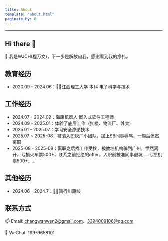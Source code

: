 ```yaml
---
title: About
template: "about.html" 
paginate_by: 0
---
```


---
## Hi there 👋

🤔 我是WJCH(程万文)，下一步是解放自我，感谢看到我的挣扎。

## 教育经历
- 2020.09 - 2024.06：🧑‍💻江西理工大学  本科  电子科学与技术

## 工作经历

- 2024.07 - 2024.09：海康机器人 嵌入式软件工程师
- 2024.09 - 2025.01：体验了底层工作（扛楼、物流厂、外卖)
- 2025.01 - 2025.07：学习安全渗透技术
- 2025.07 ~ 2025-08：被骗入职灰厂小团队，加上SB同事辱骂，一周后愤然离职
- 2025-08 - 2025-09：离职之后找工作受挫，被教培机构骗到广州，愤然离开，亏损火车票500+，联系之前拒绝的offer，入职前被准同事避坑.....亏损机票500+......

## 其他经历
- 2024.06 - 2024.7：🚴‍♀️骑行川藏线

## 联系方式
📫 Email: changwanwen2@gmail.com、3394009106@qq.com


💬 WeChat: 19979658101

